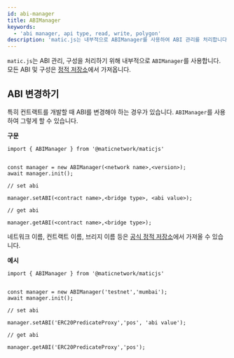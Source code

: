 ```yaml
---
id: abi-manager
title: ABIManager
keywords:
  - 'abi manager, api type, read, write, polygon'
description: 'matic.js는 내부적으로 ABIManager를 사용하여 ABI 관리를 처리합니다.'
---
```


`matic.js`는 ABI 관리, 구성을 처리하기 위해 내부적으로 `ABIManager`를 사용합니다. 모든 ABI 및 구성은 [정적 저장소](https://github.com/maticnetwork/static)에서 가져옵니다.

## ABI 변경하기

특히 컨트랙트를 개발할 때 ABI를 변경해야 하는 경우가 있습니다. `ABIManager`를 사용하여 그렇게 할 수 있습니다.

**구문**

```
import { ABIManager } from '@maticnetwork/maticjs'


const manager = new ABIManager(<network name>,<version>);
await manager.init();

// set abi

manager.setABI(<contract name>,<bridge type>, <abi value>);

// get abi

manager.getABI(<contract name>,<bridge type>);
```

네트워크 이름, 컨트랙트 이름, 브리지 이름 등은 [공식 정적 저장소](https://github.com/maticnetwork/static/tree/master/network)에서 가져올 수 있습니다.

**예시**

```
import { ABIManager } from '@maticnetwork/maticjs'


const manager = new ABIManager('testnet','mumbai');
await manager.init();

// set abi

manager.setABI('ERC20PredicateProxy','pos', 'abi value');

// get abi

manager.getABI('ERC20PredicateProxy','pos');
```




